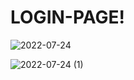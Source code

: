 # LOGIN-PAGE!







![2022-07-24](https://user-images.githubusercontent.com/109910958/180653121-d83a51f7-03d7-4657-9a78-67fbcf611a7c.png)

![2022-07-24 (1)](https://user-images.githubusercontent.com/109910958/180653082-882b1806-5a36-4d44-ab8e-2c08419f2510.png)

